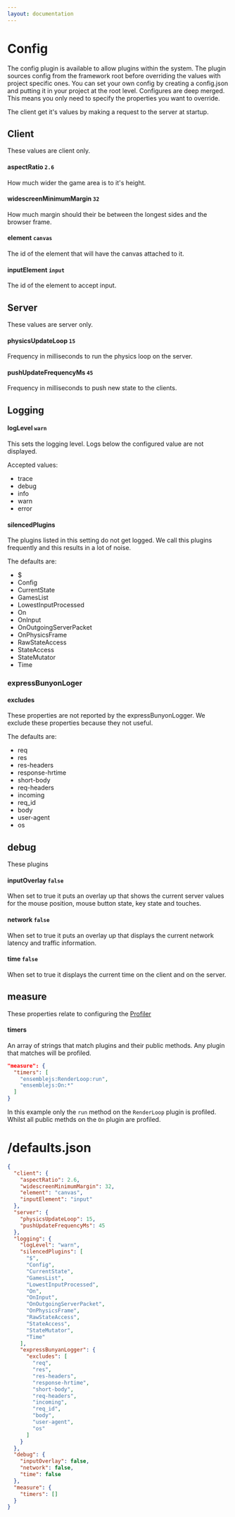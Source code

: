 ```yaml
---
layout: documentation
---
```


# Config

The config plugin is available to allow plugins within the system. The plugin sources config from the framework root before overriding the values with project specific ones. You can set your own config by creating a config.json and putting it in your project at the root level. Configures are deep merged. This means you only need to specify the properties you want to override.

The client get it's values by making a request to the server at startup.

## Client

These values are client only.

#### aspectRatio `2.6`
How much wider the game area is to it's height.

#### widescreenMinimumMargin `32`
How much margin should their be between the longest sides and the browser frame.

#### element `canvas`
The id of the element that will have the canvas attached to it.

#### inputElement `input`
The id of the element to accept input.

## Server

These values are server only.

#### physicsUpdateLoop `15`
Frequency in milliseconds to run the physics loop on the server.

#### pushUpdateFrequencyMs `45`
Frequency in milliseconds to push new state to the clients.

## Logging

#### logLevel `warn`
This sets the logging level. Logs below the configured value are not displayed.

Accepted values:
- trace
- debug
- info
- warn
- error

#### silencedPlugins

The plugins listed in this setting do not get logged. We call this plugins frequently and this results in a lot of noise.

The defaults are:

- $
- Config
- CurrentState
- GamesList
- LowestInputProcessed
- On
- OnInput
- OnOutgoingServerPacket
- OnPhysicsFrame
- RawStateAccess
- StateAccess
- StateMutator
- Time

### expressBunyonLoger

#### excludes

These properties are not reported by the expressBunyonLogger. We exclude these properties because they not useful.

The defaults are:

- req
- res
- res-headers
- response-hrtime
- short-body
- req-headers
- incoming
- req_id
- body
- user-agent
- os

## debug

These plugins

#### inputOverlay `false`
When set to true it puts an overlay up that shows the current server values for the mouse position, mouse button state, key state and touches.

#### network `false`
When set to true it puts an overlay up that displays the current network latency and traffic information.

#### time `false`
When set to true it displays the current time on the client and on the server.

## measure

These properties relate to configuring the [Profiler](Profiler)

#### timers

An array of strings that match plugins and their public methods. Any plugin that matches will be profiled.

~~~json
"measure": {
  "timers": [
    "ensemblejs:RenderLoop:run",
    "ensemblejs:On:*"
  ]
}
~~~

In this example only the `run` method on the `RenderLoop` plugin is profiled. Whilst all public methds on the `On` plugin are profiled.

# /defaults.json

~~~json
{
  "client": {
    "aspectRatio": 2.6,
    "widescreenMinimumMargin": 32,
    "element": "canvas",
    "inputElement": "input"
  },
  "server": {
    "physicsUpdateLoop": 15,
    "pushUpdateFrequencyMs": 45
  },
  "logging": {
    "logLevel": "warn",
    "silencedPlugins": [
      "$",
      "Config",
      "CurrentState",
      "GamesList",
      "LowestInputProcessed",
      "On",
      "OnInput",
      "OnOutgoingServerPacket",
      "OnPhysicsFrame",
      "RawStateAccess",
      "StateAccess",
      "StateMutator",
      "Time"
    ],
    "expressBunyanLogger": {
      "excludes": [
        "req",
        "res",
        "res-headers",
        "response-hrtime",
        "short-body",
        "req-headers",
        "incoming",
        "req_id",
        "body",
        "user-agent",
        "os"
      ]
    }
  },
  "debug": {
    "inputOverlay": false,
    "network": false,
    "time": false
  },
  "measure": {
    "timers": []
  }
}
~~~